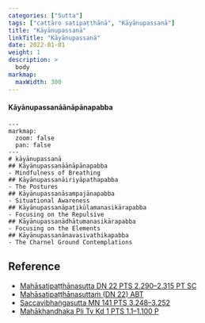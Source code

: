 ```yaml
---
categories: ["Sutta"]
tags: ["cattāro satipaṭṭhānā", "Kāyānupassanā"]
title: "Kāyānupassanā"
linkTitle: "Kāyānupassanā"
date: 2022-01-01
weight: 1
description: >
  body
markmap:
  maxWidth: 300
---
```


#### Kāyānupassanāānāpānapabba

```markmap
---
markmap:
  zoom: false
  pan: false
---
# kāyānupassanā
## Kāyānupassanāānāpānapabba
- Mindfulness of Breathing
## Kāyānupassanāiriyāpathapabba
- The Postures
## Kāyānupassanāsampajānapabba
- Situational Awareness
## Kāyānupassanāpaṭikūlamanasikārapabba
- Focusing on the Repulsive
## Kāyānupassanādhātumanasikārapabba
- Focusing on the Elements
## Kāyānupassanānavasivathikapabba
- The Charnel Ground Contemplations
```

## Reference

- [Mahāsatipaṭṭhānasutta DN 22 PTS 2.290–2.315 PT SC](https://suttacentral.net/dn22)
- [Mahāsatipaṭṭhānasuttaṁ (DN 22) ABT](https://www.ancient-buddhist-texts.net/Buddhist-Texts/D22-Mahasatipatthana/index.htm)
- [Saccavibhaṅgasutta MN 141 PTS 3.248–3.252](https://suttacentral.net/mn141)
- [Mahākhandhaka Pli Tv Kd 1 PTS 1.1–1.100 P](https://suttacentral.net/pli-tv-kd1)